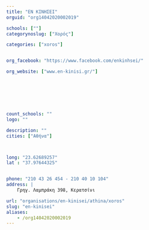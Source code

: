 ```yaml
---
title: "ΕΝ ΚΙΝΗΣΕΙ"
orguid: "org14042020002019"

schools: [""]
categorynoslug: ["Χορός"]

categories: ["xoros"]


org_facebook: "https://www.facebook.com/enkinhsei/"

org_website: ["www.en-kinisi.gr/"]







count_schools: ""
logo: ""

description: ""
cities: ["Αθήνα"]



long: "23.62689257"
lat : "37.97644325"


phone: "210 43 26 454 - 210 40 10 104"
address: |
    Γρηγ. Λαμπράκη 398, Κερατσίνι

url: "organisations/en-kinisei/athina/xoros"
slug: "en-kinisei"
aliases:
    - /org14042020002019
---
```



